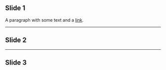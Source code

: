 ## Slide 1

A paragraph with some text and a [link](https://hakim.se).

---

## Slide 2

---

## Slide 3
